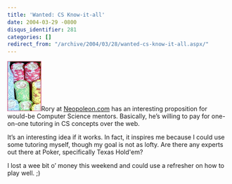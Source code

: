 ```yaml
---
title: 'Wanted: CS Know-it-all'
date: 2004-03-29 -0800
disqus_identifier: 281
categories: []
redirect_from: "/archive/2004/03/28/wanted-cs-know-it-all.aspx/"
---
```


![Poker Chips](/images/chips.jpg)Rory at
[Neopoleon.com](http://neopoleon.com/blog/posts/4954.aspx) has an
interesting proposition for would-be Computer Science mentors.
Basically, he’s willing to pay for one-on-one tutoring in CS concepts
over the web.

It’s an interesting idea if it works. In fact, it inspires me because I
could use some tutoring myself, though my goal is not as lofty. Are
there any experts out there at Poker, specifically Texas Hold'em?

I lost a wee bit o’ money this weekend and could use a refresher on how
to play well. ;)

